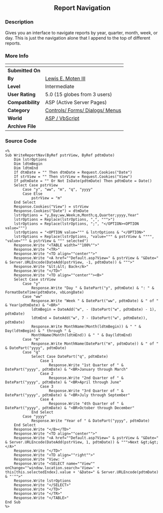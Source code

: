 ﻿<div align="center">

## Report Navigation


</div>

### Description

Gives you an interface to navigate reports by year, quarter, month, week, or day. This is just the navigation alone that I append to the top of different reports.
 
### More Info
 


<span>             |<span>
---                |---
**Submitted On**   |
**By**             |[Lewis E\. Moten III](https://github.com/Planet-Source-Code/PSCIndex/blob/master/ByAuthor/lewis-e-moten-iii.md)
**Level**          |Intermediate
**User Rating**    |5.0 (15 globes from 3 users)
**Compatibility**  |ASP \(Active Server Pages\)
**Category**       |[Controls/ Forms/ Dialogs/ Menus](https://github.com/Planet-Source-Code/PSCIndex/blob/master/ByCategory/controls-forms-dialogs-menus__4-3.md)
**World**          |[ASP / VbScript](https://github.com/Planet-Source-Code/PSCIndex/blob/master/ByWorld/asp-vbscript.md)
**Archive File**   |[](https://github.com/Planet-Source-Code/lewis-e-moten-iii-report-navigation__4-7682/archive/master.zip)





### Source Code

```
<%
Sub WriteReportNav(ByRef pstrView, ByRef pdtmDate)
	Dim lstrOptions
	Dim ldtmBegin
	Dim ldtmEnd
	If dtmDate = "" Then dtmDate = Request.Cookies("Date")
	If strView = "" Then strView = Request.Cookies("View")
	If pdtmDate = "" Or Not IsDate(pdtmDate) Then pdtmDate = Date()
	Select Case pstrView
		Case "y", "ww", "m", "q", "yyyy"
		Case Else
			pstrView = "m"
	End Select
	Response.Cookies("View") = strView
	Response.Cookies("Date") = dtmDate
	lstrOptions = "y,Day;ww,Week;m,Month;q,Quarter;yyyy,Year"
	lstrOptions = Replace(lstrOptions, ",", """>")
	lstrOptions = Replace(lstrOptions, ";", "</OPTION><OPTION value=""")
	lstrOptions = "<OPTION value=""" & lstrOptions & "</OPTION>"
	lstrOptions = Replace(lstrOptions, "value=""" & pstrView & """", "value=""" & pstrView & """ selected")
	Response.Write "<TABLE width=""100%"">"
	Response.Write "<TR>"
	Response.Write "<TD align=""center"">"
	Response.Write "<A href=""Default.asp?View=" & pstrView & "&Date=" & Server.URLEncode(DateAdd(pstrView, -1, pdtmDate)) & """>"
	Response.Write "&lt;&lt; Back</A>"
	Response.Write "</TD>"
	Response.Write "<TD align=""center""><B>"
	Select Case strView
		Case "y"
			Response.Write "Day " & DatePart("y", pdtmDate) & ": " & FormatDateTime(pdtmDate, vbLongDate)
		Case "ww"
			Response.Write "Week " & DatePart("ww", pdtmDate) & " of " & Year(pdtmDate) & "<BR>"
			ldtmBegin = DateAdd("w", - (DatePart("w", pdtmDate) - 1), pdtmDate)
			ldtmEnd = DateAdd("w", 7 - (DatePart("w", pdtmDate)), pdtmDate)
			Response.Write MonthName(Month(ldtmBegin)) & " " & Day(ldtmBegin) & " through " & _
			MonthName(Month(ldtmEnd)) & " " & Day(ldtmEnd)
		Case "m"
			Response.Write MonthName(DatePart("m", pdtmDate)) & " of " & DatePart("yyyy", pdtmDate)
		Case "q"
			Select Case DatePart("q", pdtmDate)
				Case 1
					Response.Write "1st Quarter of " & DatePart("yyyy", pdtmDate) & "<BR>January through March"
				Case 2
					Response.Write "2nd Quarter of " & DatePart("yyyy", pdtmDate) & "<BR>April through June"
				Case 3
					Response.Write "3rd Quarter of " & DatePart("yyyy", pdtmDate) & "<BR>July through September"
				Case 4
					Response.Write "4th Quarter of " & DatePart("yyyy", pdtmDate) & "<BR>October through December"
			End Select
		Case "yyyy"
			Response.Write "Year of " & DatePart("yyyy", pdtmDate)
	End Select
	Response.Write "</B></TD>"
	Response.Write "<TD align=""center"">"
	Response.Write "<A href=""Default.asp?View=" & pstrView & "&Date=" & Server.URLEncode(DateAdd(pstrView, 1, pdtmDate)) & """>Next &gt;&gt;</A>"
	Response.Write "</TD>"
	Response.Write "<TD align=""right"">"
	Response.Write "View: "
	Response.Write "<SELECT name=""View"" onChange=""window.location.search='View=' + this[this.selectedIndex].value + '&Date=" & Server.URLEncode(pdtmDate) & "'"">"
	Response.Write lstrOptions
	Response.Write "</SELECT>"
	Response.Write "</TD>"
	Response.Write "</TR>"
	Response.Write "</TABLE>"
End Sub
%>
```

